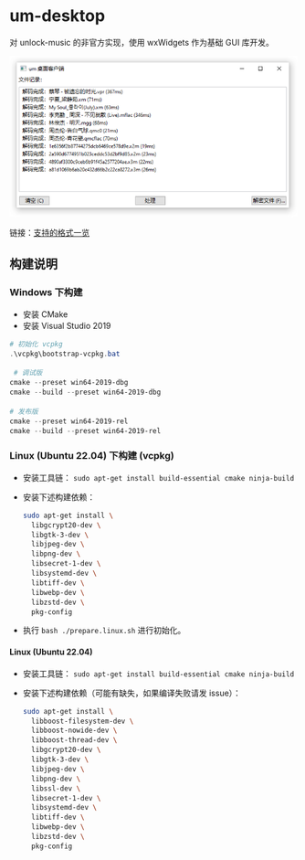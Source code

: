 # um-desktop

对 unlock-music 的非官方实现，使用 wxWidgets 作为基础 GUI 库开发。

![主界面截图](./.github/assets/app-main.png)

链接：[支持的格式一览][sup_format]

[sup_format]: https://github.com/jixunmoe/um-desktop/wiki/%E6%94%AF%E6%8C%81%E7%9A%84%E6%A0%BC%E5%BC%8F

## 构建说明

### Windows 下构建

- 安装 CMake
- 安装 Visual Studio 2019

```powershell
# 初始化 vcpkg
.\vcpkg\bootstrap-vcpkg.bat

 # 调试版
cmake --preset win64-2019-dbg
cmake --build --preset win64-2019-dbg

# 发布版
cmake --preset win64-2019-rel
cmake --build --preset win64-2019-rel
```

### Linux (Ubuntu 22.04) 下构建 (vcpkg)

- 安装工具链： `sudo apt-get install build-essential cmake ninja-build`
- 安装下述构建依赖：

  ```sh
  sudo apt-get install \
    libgcrypt20-dev \
    libgtk-3-dev \
    libjpeg-dev \
    libpng-dev \
    libsecret-1-dev \
    libsystemd-dev \
    libtiff-dev \
    libwebp-dev \
    libzstd-dev \
    pkg-config
  ```

- 执行 `bash ./prepare.linux.sh` 进行初始化。

#### Linux (Ubuntu 22.04)

- 安装工具链： `sudo apt-get install build-essential cmake ninja-build`
- 安装下述构建依赖（可能有缺失，如果编译失败请发 issue）：

  ```sh
  sudo apt-get install \
    libboost-filesystem-dev \
    libboost-nowide-dev \
    libboost-thread-dev \
    libgcrypt20-dev \
    libgtk-3-dev \
    libjpeg-dev \
    libpng-dev \
    libssl-dev \
    libsecret-1-dev \
    libsystemd-dev \
    libtiff-dev \
    libwebp-dev \
    libzstd-dev \
    pkg-config
  ```

